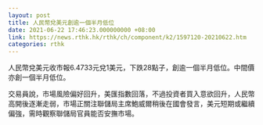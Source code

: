```yaml
---
layout: post
title: 人民幣兌美元創逾一個半月低位
date: 2021-06-22 17:46:23.000000000 +08:00
link: https://news.rthk.hk/rthk/ch/component/k2/1597120-20210622.htm
categories: rthk
---
```


人民幣兌美元收市報6.4733元兌1美元，下跌28點子，創逾一個半月低位。中間價亦創一個半月低位。

交易員說，市場風險偏好回升，美匯指數回落，不過投資者買入意欲回升，人民幣高開後逐漸走弱，市場正關注聯儲局主席鮑威爾稍後在國會發言，美元短期或繼續偏強，需時觀察聯儲局官員能否安撫市場。
